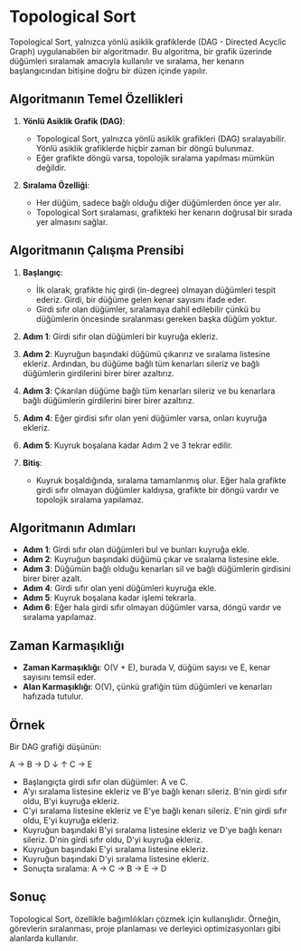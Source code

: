 # Topological Sort

Topological Sort, yalnızca yönlü asiklik grafiklerde (DAG - Directed Acyclic Graph) uygulanabilen bir algoritmadır. Bu algoritma, bir grafik üzerinde düğümleri sıralamak amacıyla kullanılır ve sıralama, her kenarın başlangıcından bitişine doğru bir düzen içinde yapılır.

## Algoritmanın Temel Özellikleri

1. **Yönlü Asiklik Grafik (DAG)**:
   - Topological Sort, yalnızca yönlü asiklik grafikleri (DAG) sıralayabilir. Yönlü asiklik grafiklerde hiçbir zaman bir döngü bulunmaz.
   - Eğer grafikte döngü varsa, topolojik sıralama yapılması mümkün değildir.

2. **Sıralama Özelliği**:
   - Her düğüm, sadece bağlı olduğu diğer düğümlerden önce yer alır.
   - Topological Sort sıralaması, grafikteki her kenarın doğrusal bir sırada yer almasını sağlar.

## Algoritmanın Çalışma Prensibi

1. **Başlangıç**:
   - İlk olarak, grafikte hiç girdi (in-degree) olmayan düğümleri tespit ederiz. Girdi, bir düğüme gelen kenar sayısını ifade eder.
   - Girdi sıfır olan düğümler, sıralamaya dahil edilebilir çünkü bu düğümlerin öncesinde sıralanması gereken başka düğüm yoktur.

2. **Adım 1**: Girdi sıfır olan düğümleri bir kuyruğa ekleriz.
3. **Adım 2**: Kuyruğun başındaki düğümü çıkarırız ve sıralama listesine ekleriz. Ardından, bu düğüme bağlı tüm kenarları sileriz ve bağlı düğümlerin girdilerini birer birer azaltırız.
4. **Adım 3**: Çıkarılan düğüme bağlı tüm kenarları sileriz ve bu kenarlara bağlı düğümlerin girdilerini birer birer azaltırız.
5. **Adım 4**: Eğer girdisi sıfır olan yeni düğümler varsa, onları kuyruğa ekleriz.
6. **Adım 5**: Kuyruk boşalana kadar Adım 2 ve 3 tekrar edilir.
7. **Bitiş**:
   - Kuyruk boşaldığında, sıralama tamamlanmış olur. Eğer hala grafikte girdi sıfır olmayan düğümler kaldıysa, grafikte bir döngü vardır ve topolojik sıralama yapılamaz.

## Algoritmanın Adımları

- **Adım 1**: Girdi sıfır olan düğümleri bul ve bunları kuyruğa ekle.
- **Adım 2**: Kuyruğun başındaki düğümü çıkar ve sıralama listesine ekle.
- **Adım 3**: Düğümün bağlı olduğu kenarları sil ve bağlı düğümlerin girdisini birer birer azalt.
- **Adım 4**: Girdi sıfır olan yeni düğümleri kuyruğa ekle.
- **Adım 5**: Kuyruk boşalana kadar işlemi tekrarla.
- **Adım 6**: Eğer hala girdi sıfır olmayan düğümler varsa, döngü vardır ve sıralama yapılamaz.

## Zaman Karmaşıklığı

- **Zaman Karmaşıklığı**: O(V + E), burada V, düğüm sayısı ve E, kenar sayısını temsil eder.
- **Alan Karmaşıklığı**: O(V), çünkü grafiğin tüm düğümleri ve kenarları hafızada tutulur.

## Örnek

Bir DAG grafiği düşünün:

A → B → D ↓ ↑ C → E

- Başlangıçta girdi sıfır olan düğümler: A ve C.
- A'yı sıralama listesine ekleriz ve B'ye bağlı kenarı sileriz. B'nin girdi sıfır oldu, B'yi kuyruğa ekleriz.
- C'yi sıralama listesine ekleriz ve E'ye bağlı kenarı sileriz. E'nin girdi sıfır oldu, E'yi kuyruğa ekleriz.
- Kuyruğun başındaki B'yi sıralama listesine ekleriz ve D'ye bağlı kenarı sileriz. D'nin girdi sıfır oldu, D'yi kuyruğa ekleriz.
- Kuyruğun başındaki E'yi sıralama listesine ekleriz.
- Kuyruğun başındaki D'yi sıralama listesine ekleriz.
- Sonuçta sıralama: A → C → B → E → D

## Sonuç

Topological Sort, özellikle bağımlılıkları çözmek için kullanışlıdır. Örneğin, görevlerin sıralanması, proje planlaması ve derleyici optimizasyonları gibi alanlarda kullanılır.
